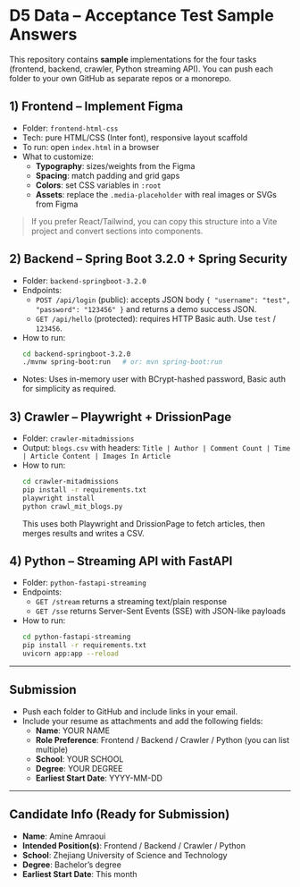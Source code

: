 # D5 Data – Acceptance Test Sample Answers

This repository contains **sample** implementations for the four tasks (frontend, backend, crawler, Python streaming API). You can push each folder to your own GitHub as separate repos or a monorepo.

## 1) Frontend – Implement Figma
- Folder: `frontend-html-css`
- Tech: pure HTML/CSS (Inter font), responsive layout scaffold
- To run: open `index.html` in a browser
- What to customize:
  - **Typography**: sizes/weights from the Figma
  - **Spacing**: match padding and grid gaps
  - **Colors**: set CSS variables in `:root`
  - **Assets**: replace the `.media-placeholder` with real images or SVGs from Figma

> If you prefer React/Tailwind, you can copy this structure into a Vite project and convert sections into components.

## 2) Backend – Spring Boot 3.2.0 + Spring Security
- Folder: `backend-springboot-3.2.0`
- Endpoints:
  - `POST /api/login` (public): accepts JSON body `{ "username": "test", "password": "123456" }` and returns a demo success JSON.
  - `GET /api/hello` (protected): requires HTTP Basic auth. Use `test` / `123456`.
- How to run:
  ```bash
  cd backend-springboot-3.2.0
  ./mvnw spring-boot:run   # or: mvn spring-boot:run
  ```
- Notes: Uses in-memory user with BCrypt-hashed password, Basic auth for simplicity as required.

## 3) Crawler – Playwright + DrissionPage
- Folder: `crawler-mitadmissions`
- Output: `blogs.csv` with headers: `Title | Author | Comment Count | Time | Article Content | Images In Article`
- How to run:
  ```bash
  cd crawler-mitadmissions
  pip install -r requirements.txt
  playwright install
  python crawl_mit_blogs.py
  ```
  This uses both Playwright and DrissionPage to fetch articles, then merges results and writes a CSV.

## 4) Python – Streaming API with FastAPI
- Folder: `python-fastapi-streaming`
- Endpoints:
  - `GET /stream` returns a streaming text/plain response
  - `GET /sse` returns Server-Sent Events (SSE) with JSON-like payloads
- How to run:
  ```bash
  cd python-fastapi-streaming
  pip install -r requirements.txt
  uvicorn app:app --reload
  ```

---

## Submission
- Push each folder to GitHub and include links in your email.
- Include your resume as attachments and add the following fields:
  - **Name**: YOUR NAME
  - **Role Preference**: Frontend / Backend / Crawler / Python (you can list multiple)
  - **School**: YOUR SCHOOL
  - **Degree**: YOUR DEGREE
  - **Earliest Start Date**: YYYY-MM-DD


---

## Candidate Info (Ready for Submission)

- **Name**: Amine Amraoui
- **Intended Position(s)**: Frontend / Backend / Crawler / Python
- **School**: Zhejiang University of Science and Technology
- **Degree**: Bachelor’s degree
- **Earliest Start Date**: This month

